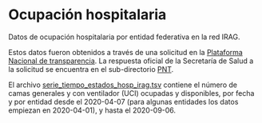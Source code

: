 # Ocupación hospitalaria

Datos de ocupación hospitalaria por entidad federativa en la red IRAG.

Estos datos fueron obtenidos a través de una solicitud en la
[Plataforma Nacional de transparencia](https://www.plataformadetransparencia.org.mx/).
La respuesta oficial de la Secretaría de Salud a la solicitud se encuentra en
el sub-directorio [PNT](PNT).

El archivo [serie_tiempo_estados_hosp_irag.tsv](serie_tiempo_estados_hosp_irag.tsv)
contiene el número de camas generales y con ventilador (UCI) ocupadas y
disponibles, por fecha y por entidad desde el 2020-04-07 (para algunas entidades
los datos empiezan en 2020-04-01), y hasta el 2020-09-06.
